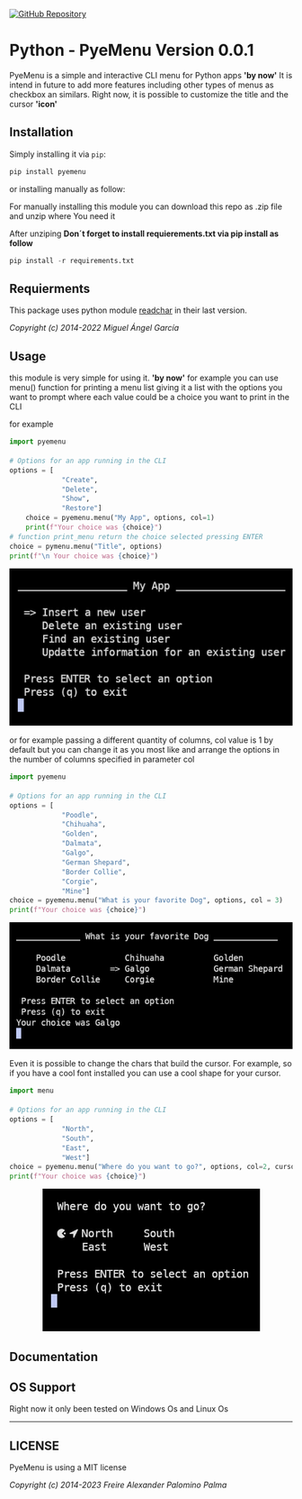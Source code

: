 [![GitHub Repository](https://img.shields.io/badge/-GitHub-%230D0D0D?logo=github&labelColor=gray)](https://github.com/FreireAlexander/PyeMenu)

# Python - PyeMenu Version 0.0.1

PyeMenu is a simple and interactive CLI menu for Python apps __'by now'__ It is intend in future to add more features including other types of menus as checkbox an similars. Right now, it is possible to customize the title and the cursor __'icon'__ 

## Installation

Simply installing it via `pip`:

```bash
pip install pyemenu
```

or installing manually as follow:

For manually installing this module you can download this repo as .zip file and unzip where You need it

After unziping **Don´t forget to install requierements.txt via pip install as follow**

```python
pip install -r requirements.txt
```

## Requierments

This package uses python module [readchar](https://github.com/magmax/python-readchar/tree/master) in their last version.

*Copyright (c) 2014-2022 Miguel Ángel García* 

## Usage

this module is very simple for using it. __'by now'__ for example you can use menu() function for printing a menu list giving it a list with the options you want to prompt where each value could be a choice you want to print in the CLI 

for example

```python
import pyemenu

# Options for an app running in the CLI
options = [
             "Create",
             "Delete", 
             "Show",
             "Restore"]
    choice = pyemenu.menu("My App", options, col=1)
    print(f"Your choice was {choice}")
# function print_menu return the choice selected pressing ENTER 
choice = pymenu.menu("Title", options)
print(f"\n Your choice was {choice}")
```

<div style="text-align:center">
    <img src="images/Example1.png" alt="Example number 1">
</div>
<p></p>

or for example passing a different quantity of columns, col value is 1 by default but you can change it as you most like and arrange the options in the number of columns specified in parameter col

```python
import pyemenu

# Options for an app running in the CLI
options = [
             "Poodle",
             "Chihuaha",
             "Golden",
             "Dalmata",
             "Galgo",
             "German Shepard",
             "Border Collie",
             "Corgie",
             "Mine"]
choice = pyemenu.menu("What is your favorite Dog", options, col = 3)
print(f"Your choice was {choice}")
```

<div style="text-align:center">
    <img src="images/Example2.png" alt="Example number 1">
</div>

<p></p>

Even it is possible to change the chars that build the cursor. For example, so if you have a cool font installed you can use a cool shape for your cursor.

```python
import menu

# Options for an app running in the CLI
options = [
             "North",
             "South",
             "East",
             "West"]
choice = pyemenu.menu("Where do you want to go?", options, col=2, cursor="󰮯 ")
print(f"Your choice was {choice}")
```

<div style="text-align:center">
    <img src="images/Example3.png" alt="Example number 1">
</div>

<p></p>


## Documentation

## OS Support
Right now it only been tested on Windows Os and Linux Os
______________________________________________________________________


## LICENSE

PyeMenu is using a MIT license

*Copyright (c) 2014-2023 Freire Alexander Palomino Palma*